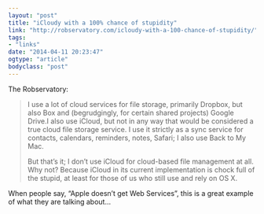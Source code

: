 ```yaml
---
layout: "post"
title: "iCloudy with a 100% chance of stupidity"
link: "http://robservatory.com/icloudy-with-a-100-chance-of-stupidity/"
tags: 
- "links"
date: "2014-04-11 20:23:47"
ogtype: "article"
bodyclass: "post"
---
```


The Robservatory:

> I use a lot of cloud services for file storage, primarily Dropbox, but also Box and (begrudgingly, for certain shared projects) Google Drive.I also use iCloud, but not in any way that would be considered a true cloud file storage service. I use it strictly as a sync service for contacts, calendars, reminders, notes, Safari; I also use Back to My Mac.
> 
> But that’s it; I don’t use iCloud for cloud-based file management at all. Why not? Because iCloud in its current implementation is chock full of the stupid, at least for those of us who still use and rely on OS X.

When people say, “Apple doesn’t get Web Services”, this is a great example of what they are talking about…